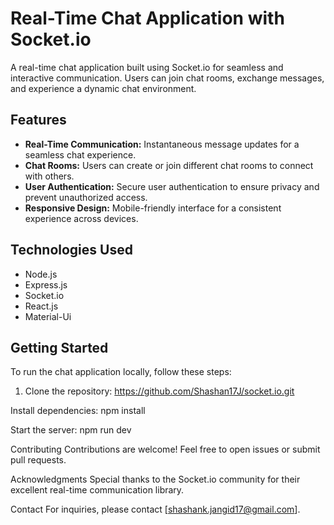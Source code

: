 # Real-Time Chat Application with Socket.io

A real-time chat application built using Socket.io for seamless and interactive communication. Users can join chat rooms, exchange messages, and experience a dynamic chat environment.

## Features

- **Real-Time Communication:** Instantaneous message updates for a seamless chat experience.
- **Chat Rooms:** Users can create or join different chat rooms to connect with others.
- **User Authentication:** Secure user authentication to ensure privacy and prevent unauthorized access.
- **Responsive Design:** Mobile-friendly interface for a consistent experience across devices.

## Technologies Used

- Node.js
- Express.js
- Socket.io
- React.js
- Material-Ui

## Getting Started

To run the chat application locally, follow these steps:

1. Clone the repository:
https://github.com/Shashan17J/socket.io.git

Install dependencies:
npm install

Start the server:
npm run dev

Contributing
Contributions are welcome! Feel free to open issues or submit pull requests.

Acknowledgments
Special thanks to the Socket.io community for their excellent real-time communication library.

Contact
For inquiries, please contact [shashank.jangid17@gmail.com].
